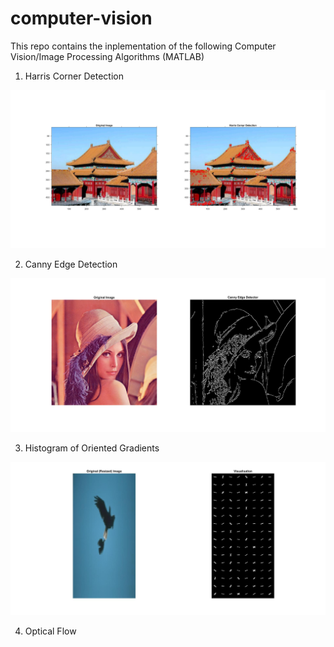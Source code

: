 # computer-vision

This repo contains the inplementation of the following Computer Vision/Image Processing Algorithms (MATLAB)  
1. Harris Corner Detection

![Harris Output](https://github.com/Aadiv1999/computer-vision/blob/main/Outputs/Harris%20Corner%20Detection.jpg)

2. Canny Edge Detection

![Canny Output](https://github.com/Aadiv1999/computer-vision/blob/main/Outputs/Canny%20Edge%20Detection.jpg)

3. Histogram of Oriented Gradients

![Canny Output](https://github.com/Aadiv1999/computer-vision/blob/main/Outputs/Histogram%20of%20Oriented%20Gradients.jpg)

4. Optical Flow



